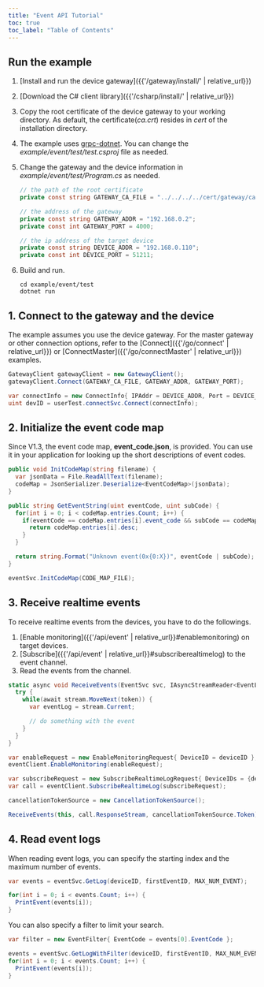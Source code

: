 ```yaml
---
title: "Event API Tutorial"
toc: true
toc_label: "Table of Contents"
---
```


## Run the example

1. [Install and run the device gateway]({{'/gateway/install/' | relative_url}})
2. [Download the C# client library]({{'/csharp/install/' | relative_url}})
3. Copy the root certificate of the device gateway to your working directory. As default, the certificate(_ca.crt_) resides in _cert_ of the installation directory. 
4. The example uses [grpc-dotnet](https://grpc.io/docs/quickstart/csharp-dotnet/). You can change the _example/event/test/test.csproj_ file as needed.
5. Change the gateway and the device information in _example/event/test/Program.cs_ as needed.
   
    ```csharp
    // the path of the root certificate
    private const string GATEWAY_CA_FILE = "../../../../cert/gateway/ca.crt";

    // the address of the gateway
    private const string GATEWAY_ADDR = "192.168.0.2";
    private const int GATEWAY_PORT = 4000;

    // the ip address of the target device
    private const string DEVICE_ADDR = "192.168.0.110";
    private const int DEVICE_PORT = 51211;
    ```
6. Build and run.

    ```
    cd example/event/test
    dotnet run
    ```

## 1. Connect to the gateway and the device

The example assumes you use the device gateway. For the master gateway or other connection options, refer to the [Connect]({{'/go/connect' | relative_url}}) or [ConnectMaster]({{'/go/connectMaster' | relative_url}}) examples.

  ```csharp
  GatewayClient gatewayClient = new GatewayClient();
  gatewayClient.Connect(GATEWAY_CA_FILE, GATEWAY_ADDR, GATEWAY_PORT);

  var connectInfo = new ConnectInfo{ IPAddr = DEVICE_ADDR, Port = DEVICE_PORT, UseSSL = USE_SSL };
  uint devID = userTest.connectSvc.Connect(connectInfo); 
  ```  

## 2. Initialize the event code map

Since V1.3, the event code map, __event_code.json__, is provided. You can use it in your application for looking up the short descriptions of event codes.

  ```csharp
  public void InitCodeMap(string filename) {
    var jsonData = File.ReadAllText(filename);
    codeMap = JsonSerializer.Deserialize<EventCodeMap>(jsonData);
  }

  public string GetEventString(uint eventCode, uint subCode) {
    for(int i = 0; i < codeMap.entries.Count; i++) {
      if(eventCode == codeMap.entries[i].event_code && subCode == codeMap.entries[i].sub_code) {
        return codeMap.entries[i].desc;
      }
    }

    return string.Format("Unknown event(0x{0:X})", eventCode | subCode);
  }

  eventSvc.InitCodeMap(CODE_MAP_FILE);
  ```

## 3. Receive realtime events

To receive realtime events from the devices, you have to do the followings.

1. [Enable monitoring]({{'/api/event' | relative_url}}#enablemonitoring) on target devices.
2. [Subscribe]({{'/api/event' | relative_url}}#subscriberealtimelog) to the event channel.
3. Read the events from the channel.

  ```csharp
  static async void ReceiveEvents(EventSvc svc, IAsyncStreamReader<EventLog> stream, CancellationToken token) {
    try {
      while(await stream.MoveNext(token)) {
        var eventLog = stream.Current;

        // do something with the event
      }
    }
  }   

  var enableRequest = new EnableMonitoringRequest{ DeviceID = deviceID };
  eventClient.EnableMonitoring(enableRequest);

  var subscribeRequest = new SubscribeRealtimeLogRequest{ DeviceIDs = {deviceID}, QueueSize = MONITORING_QUEUE_SIZE };
  var call = eventClient.SubscribeRealtimeLog(subscribeRequest);

  cancellationTokenSource = new CancellationTokenSource();

  ReceiveEvents(this, call.ResponseStream, cancellationTokenSource.Token);
  ```

## 4. Read event logs

When reading event logs, you can specify the starting index and the maximum number of events.

  ```csharp
  var events = eventSvc.GetLog(deviceID, firstEventID, MAX_NUM_EVENT);

  for(int i = 0; i < events.Count; i++) {
    PrintEvent(events[i]);
  }
  ```

You can also specify a filter to limit your search.

  ```csharp
  var filter = new EventFilter{ EventCode = events[0].EventCode }; 

  events = eventSvc.GetLogWithFilter(deviceID, firstEventID, MAX_NUM_EVENT, filter);
  for(int i = 0; i < events.Count; i++) {
    PrintEvent(events[i]);
  }
  ```
